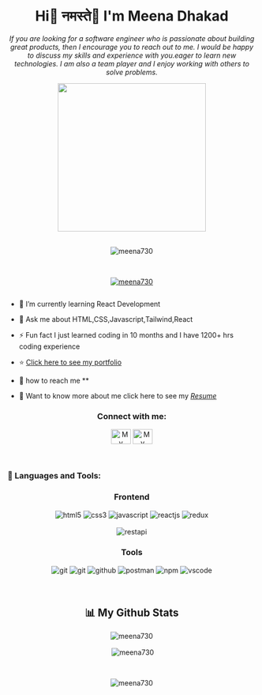 <h1 align="center">Hi👋 नमस्ते🙏 I'm Meena Dhakad</h1>
<p align="center">
 <em>
 If you are looking for a software engineer who is passionate about building great products, then I encourage you to reach out to me. I would be happy to discuss my skills and experience with you.eager to learn new technologies. I am also a team player and I enjoy working with others to solve problems.</em></p>

<div id="header" align="center">
<img src="https://github.com/meena730/meena730/assets/145858424/7fd6255e-c14f-4029-a345-97b16bb03e76
" width="300"/>
</div>


<br>
<p align="center"> <img src="https://komarev.com/ghpvc/?username=meena730&label=Profile%20views&color=0e75b6&style=flat" alt="meena730" /> </p>

<br> 
<p align="center"> <a href="https://github.com/ryo-ma/github-profile-trophy"><img src="https://github-profile-trophy.vercel.app/?username=meena730" alt="meena730" /></a> </p>

<p align="center"> <a href="https://twitter.com/" target="blank"><img src="https://img.shields.io/twitter/follow/?logo=twitter&style=for-the-badge" alt="" /></a> </p>

- 🌱 I’m currently learning React Development 

- 💬 Ask me about HTML,CSS,Javascript,Tailwind,React

- ⚡ Fun fact I just learned coding in 10 months and I have 1200+ hrs coding experience

- ⭐ <a href="https://portfolio-meena02.netlify.app/">Click here to see my portfolio</a>

- 💌 how to reach me **

- 📄 Want to know more about me click here to see my *<a href="https://drive.google.com/file/d/1Tmos5dSzs4DRn65jVnLYFUAs5h_Cn6bD/view">Resume</a>*





<h3 align="center">Connect with me:</h3>
<p align="center">
<a href="https://www.linkedin.com/in/meena-dhakad-9b225a202/" target="blank"><img align="center" src="https://raw.githubusercontent.com/rahuldkjain/github-profile-readme-generator/master/src/images/icons/Social/linked-in-alt.svg" alt="My LinkedIn profile" height="30" width="40" /></a>
 <a></a>
 <a href = "https://www.instagram.com/smile_or_code/"  target="blank" > <img align="center" src= "https://imgs.search.brave.com/_v-rJKEqR74dJxmHO2v7_1Bx24wC9VKyav0fAdH_Ut8/rs:fit:500:0:0/g:ce/aHR0cHM6Ly9pLmd1/aW0uY28udWsvaW1n/L21lZGlhLzIyZTMy/YzFiMWRlNDBlZDcx/MDNlMmUyZTg5OTVi/NzQyYWM2MDBiZDYv/NzBfMF83MTdfNDMw/L21hc3Rlci83MTcu/anBnP3dpZHRoPTQ0/NSZkcHI9MSZzPW5v/bmU"  alt="My Instagram Profile" height="30" width="40"/>
 </a>
</p>

<br/>

<h3 align="left">🚀 Languages and Tools:</h3>
<div align="center">
 
 <div align="center"><h3 align="center">Frontend</h3>
<img src="https://img.shields.io/badge/html5-%23E34F26.svg?style=for-the-badge&logo=html5&logoColor=white" align="center" alt="html5">
<img src = "https://img.shields.io/badge/css3-%231572B6.svg?style=for-the-badge&logo=css3&logoColor=white" align="center" alt="css3">
<img src ="https://img.shields.io/badge/javascript-%23323330.svg?style=for-the-badge&logo=javascript&logoColor=%23F7DF1E" align="center" alt="javascript">
<img src="https://img.shields.io/badge/React-20232A?style=for-the-badge&logo=react&logoColor=61DAFB"  align="center" alt="reactjs" />
<img src="https://img.shields.io/badge/Redux-593D88?style=for-the-badge&logo=redux&logoColor=white"  align="center" alt="redux" />

<br/>
<br/>
  
  <img src="https://img.shields.io/badge/rest api-%23000000.svg?style=for-the-badge&logo=flask&logoColor=white" align="center" alt="restapi"/>
  

  <div align="center"><h3 align="center">Tools</h3> 
   <img src="https://img.shields.io/badge/netlify-%23000000.svg?style=for-the-badge&logo=netlify&logoColor=#00C7B7" align="center" alt="git"/>
   <img src="https://img.shields.io/badge/Git-f44d27?style=for-the-badge&logo=git&logoColor=white"  align="center" alt="git"/>
<img src="https://img.shields.io/badge/GitHub-100000?style=for-the-badge&logo=github&logoColor=white"  align="center" alt="github"/>
<img src ="https://img.shields.io/badge/Postman-FF6C37?style=for-the-badge&logo=postman&logoColor=white" align="center" alt="postman">
<img src = "https://img.shields.io/badge/NPM-%23000000.svg?style=for-the-badge&logo=npm&logoColor=white" align="center" alt="npm">
   <img src="https://img.shields.io/badge/Visual%20Studio-5C2D91.svg?style=for-the-badge&logo=visual-studio&logoColor=white"  align="center" alt="vscode"/>
   <br/>
<br/>
 </div>
</div>

<br/>


## 📊 My Github Stats

<p align="center"><img align="center" src="https://github-readme-streak-stats.herokuapp.com/?user=meena730&&theme=merko" alt="meena730" /></p>
<p align="center">&nbsp;<img align="center" src="https://github-readme-stats.vercel.app/api?username=meena730&show_icons=true&locale=en&theme=merko" alt="meena730" /></p>
<br/>
<p align="center"><img align="center" src="https://github-readme-stats.vercel.app/api/top-langs?username=meena730&show_icons=true&locale=en&layout=compact&theme=merko" alt="meena730" /></p>
